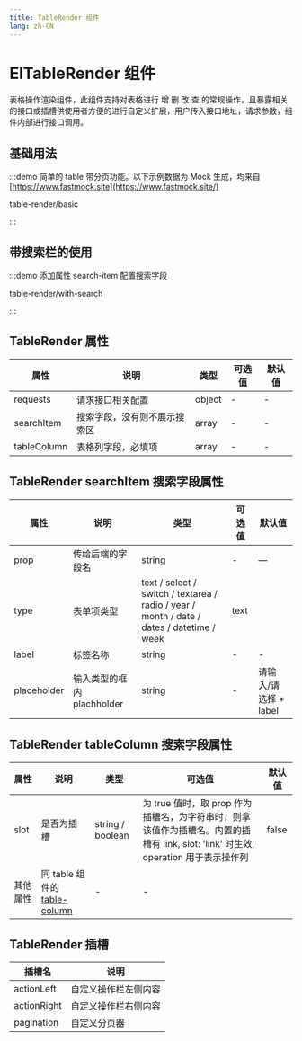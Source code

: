 ```yaml
---
title: TableRender 组件
lang: zh-CN
---
```


# ElTableRender 组件

表格操作渲染组件，此组件支持对表格进行 增 删 改 查 的常规操作，且暴露相关的接口或插槽供使用者方便的进行自定义扩展，用户传入接口地址，请求参数，组件内部进行接口调用。

## 基础用法

:::demo 简单的 table 带分页功能。以下示例数据为 Mock 生成，均来自 [https://www.fastmock.site](https://www.fastmock.site/)

table-render/basic

:::

## 带搜索栏的使用

:::demo 添加属性 search-item 配置搜索字段

table-render/with-search

:::

## TableRender 属性

| 属性        | 说明                         | 类型   | 可选值 | 默认值 |
| ----------- | ---------------------------- | ------ | ------ | ------ |
| requests    | 请求接口相关配置             | object | -      | -      |
| searchItem  | 搜索字段，没有则不展示搜索区 | array  | -      | -      |
| tableColumn | 表格列字段，必填项           | array  | -      | -      |

## TableRender searchItem 搜索字段属性

| 属性        | 说明                       | 类型                                                                                      | 可选值 | 默认值                |
| ----------- | -------------------------- | ----------------------------------------------------------------------------------------- | ------ | --------------------- |
| prop        | 传给后端的字段名           | string                                                                                    | -      | —                     |
| type        | 表单项类型                 | text / select / switch / textarea / radio / year / month / date / dates / datetime / week | text   |
| label       | 标签名称                   | string                                                                                    | -      | -                     |
| placeholder | 输入类型的框内 plachholder | string                                                                                    | -      | 请输入/请选择 + label |

## TableRender tableColumn 搜索字段属性

| 属性     | 说明                                                           | 类型             | 可选值                                                                                                                             | 默认值 |
| -------- | -------------------------------------------------------------- | ---------------- | ---------------------------------------------------------------------------------------------------------------------------------- | ------ |
| slot     | 是否为插槽                                                     | string / boolean | 为 true 值时，取 prop 作为插槽名，为字符串时，则拿该值作为插槽名。内置的插槽有 link, slot: 'link' 时生效, operation 用于表示操作列 | false  |
| 其他属性 | 同 table 组件的 [table-column](./table.html#table-column-属性) | -                | -                                                                                                                                  |

## TableRender 插槽

| 插槽名      | 说明                 |
| ----------- | -------------------- |
| actionLeft  | 自定义操作栏左侧内容 |
| actionRight | 自定义操作栏右侧内容 |
| pagination  | 自定义分页器         |
